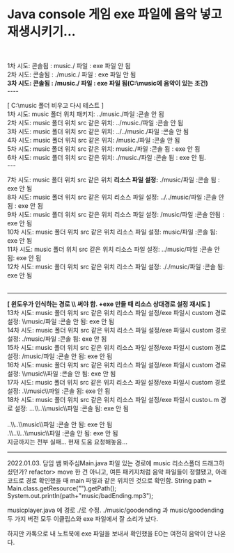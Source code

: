 <h1>Java console 게임 exe 파일에 음악 넣고 재생시키기...</h1>
<br/>
<p>1차 시도: 콘솔됨 : music./ 파일 : exe 파일 안 됨<br/>
2차 시도: 콘솔됨 : ./music./ 파일 : exe 파일 안 됨<br/>
<Strong>3차 시도: 콘솔됨 : /music./ 파일 : exe 파일 됨(C:\music에 음악이 있는 조건)</Strong><br/>
----<br/></p>

<p>[ C:\music 폴더 비우고 다시 테스트 ]<br/>
1차 시도: music 폴더 위치 패키지: ../music./파일 :콘솔 안 됨<br/>
2차 시도: music 폴더 위치 src 같은 위치: ../music./파일 :콘솔 안 됨<br/>
3차 시도: music 폴더 위치 src 같은 위치: ../../music./파일 :콘솔 안 됨<br/>
4차 시도: music 폴더 위치 src 같은 위치: /music./파일 :콘솔 안 됨<br/>
5차 시도: music 폴더 위치 src 같은 위치: music./파일 :콘솔 됨 : exe 안 됨<br/>
6차 시도: music 폴더 위치 src 같은 위치: ./music./파일 :콘솔 됨 : exe 안 됨.<br/>
--- <br/></p>

<p>7차 시도: music 폴더 위치 src 같은 위치 <strong>리소스 파일 설정:</strong>  ./music/파일 :콘솔 됨 : exe 안 됨<br/>
8차 시도: music 폴더 위치 src 같은 위치 리소스 파일 설정: ../../music/파일 :콘솔 안됨 : exe 안 됨<br/>
9차 시도: music 폴더 위치 src 같은 위치 리소스 파일 설정: /music/파일 :콘솔 안됨 : exe 안 됨<br/>
10차 시도: music 폴더 위치 src 같은 위치 리소스 파일 설정: music/파일 :콘솔 됨: exe 안 됨<br/>
11차 시도: music 폴더 위치 src 같은 위치 리소스 파일 설정: ../music/파일 :콘솔 안됨: exe 안 됨<br/>
12차 시도: music 폴더 위치 src 같은 위치 리소스 파일 설정: ././music/파일 :콘솔 됨: exe 안 됨<br/><br/></p>
<hr>
<p><strong>[ 윈도우가 인식하는 경로 \\ 써야 함. +exe 만들 때 리소스 상대경로 설정 재시도 ] </strong><br/>
13차 시도: music 폴더 위치 src 같은 위치 리소스 파일 설정/exe 파일시 custom 경로 설정: \\music/파일 :콘솔 안 됨: exe 안 됨<br/>
14차 시도: music 폴더 위치 src 같은 위치 리소스 파일 설정/exe 파일시 custom 경로 설정: ./music/파일 :콘솔 됨: exe 안 됨<br/>
15차 시도: music 폴더 위치 src 같은 위치 리소스 파일 설정/exe 파일시 custom 경로 설정: /music/파일 :콘솔 안 됨: exe 안 됨<br/>
16차 시도: music 폴더 위치 src 같은 위치 리소스 파일 설정/exe 파일시 custom 경로 설정: \\music\\파일 :콘솔 안 됨: exe 안 됨<br/>
17차 시도: music 폴더 위치 src 같은 위치 리소스 파일 설정/exe 파일시 custom 경로 설정: .\\music\\파일 :콘솔 됨: exe 안 됨<br/>
18차 시도: music 폴더 위치 src 같은 위치 리소스 파일 설정/exe 파일시 custoㄴm 경로 설정: ...\\..\\music\\파일 :콘솔 됨: exe 안 됨<br/>
<br/>          ..\\..\\music\\파일 :콘솔 안 됨: exe 안 됨
<br/>          .\\..\\..\\music\\파일 :콘솔 안 됨: exe 안 됨
<br/>지긍까지는 전부 실패... 현재 도움 요청해놓음... </p>

--- 
2022.01.03. 담임 쌤 봐주심Main.java 파일 있는 경로에 music 리소스폴더 드래그하셨던가? refactor> move 한 건 아니고, 여튼 패키지처럼 음악 파일들이 정렬됐고, 아래 코드로 경로 확인했을 때 main  파일과 같은 위치인 것으로 확인함.
String path = Main.class.getResource("").getPath();
System.out.println(path+"music/badEnding.mp3");

musicplayer.java 에 경로 ./로 수정. 
./music/goodending 과 music/goodending 두 가지 버전 모두 이클립스와 exe 파일에서 잘 소리가 났다.

하지만 카톡으로 내 노트북에 exe 파일을 보내서 확인했을 EO는 여전히 음악이 안 나온다.
